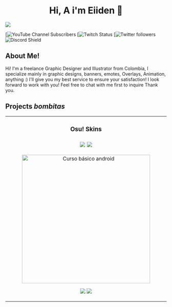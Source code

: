 <div align="center">
<h1 align="center">Hi, A i'm Eiiden 👋</h1>
</div>
<img src="https://i.postimg.cc/mgWt0RGS/1500x500-1.jpg">

[![YouTube Channel Subscribers](https://img.shields.io/youtube/channel/subscribers/UCAUO3pmaSlongSClbC0U7Mw)
[![Twitch Status](https://img.shields.io/twitch/status/eiiden_)
[![Twitter followers](https://img.shields.io/twitter/follow/eiidenstudio)
![Discord Shield](https://discordapp.com/api/guilds/1063104910910029857/widget.png?style=shield)

## About Me!

Hi! I'm a freelance Graphic Designer and Illustrator from Colombia, I specialize mainly in graphic designs, banners, emotes, Overlays, Animation, anything :) I'll give you my best service to ensure your satisfaction! I look forward to work with you! Feel free to chat with me first to inquire Thank you.

## Projects *bombitas*
<table>
<tr>
<td width="50%">
<h3 align="center">Osu! Skins</h3>
<h3 align="center"><a href="https://skins.osuck.net/authors/17561095" target="_blank"><img src="https://img.shields.io/badge/-osucknet-green?style=for-the-badge&color=F4F0BC"></a>
<a href="https://compendium.skinship.xyz/authors/17561095" target="_blank"><img src="https://img.shields.io/badge/-skinship-green?style=for-the-badge&color=5AB6FF"></a></h3>
<div align="center">
<img src="https://i.postimg.cc/sxL7D4nC/68747470733a2f2f692e696d6775722e636f6d2f6f397a4955644d2e706e67.png" width="400" alt="Curso básico android">
<p>
<a href="https://github.com/cvgraphic/skins2022" target="_blank"><img src="https://img.shields.io/badge/-2022-green?style=for-the-badge&color=80EAFF"></a>
<a href="https://github.com/cvgraphic/skins2024" target="_blank"><img src="https://img.shields.io/badge/-2024-green?style=for-the-badge&color=95FFB4"></a>
